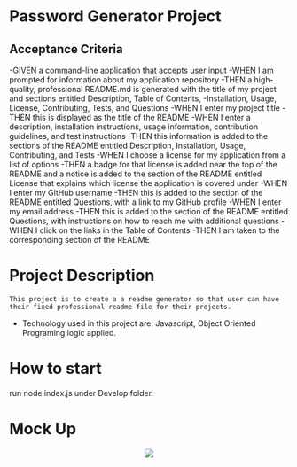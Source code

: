 # Password Generator Project
## Acceptance Criteria

-GIVEN a command-line application that accepts user input
-WHEN I am prompted for information about my application repository
-THEN a high-quality, professional README.md is generated with the title of my project and sections entitled Description, Table of Contents, -Installation, Usage, License, Contributing, Tests, and Questions
-WHEN I enter my project title
-THEN this is displayed as the title of the README
-WHEN I enter a description, installation instructions, usage information, contribution guidelines, and test instructions
-THEN this information is added to the sections of the README entitled Description, Installation, Usage, Contributing, and Tests
-WHEN I choose a license for my application from a list of options
-THEN a badge for that license is added near the top of the README and a notice is added to the section of the README entitled License that explains which license the application is covered under
-WHEN I enter my GitHub username
-THEN this is added to the section of the README entitled Questions, with a link to my GitHub profile
-WHEN I enter my email address
-THEN this is added to the section of the README entitled Questions, with instructions on how to reach me with additional questions
-WHEN I click on the links in the Table of Contents
-THEN I am taken to the corresponding section of the README

# Project Description


    This project is to create a a readme generator so that user can have their fixed professional readme file for their projects.
- Technology used in this project are: Javascript, Object Oriented Programing logic applied.

# How to start
run node index.js under Develop folder. 
# Mock Up
   <p align="center"> 
        <img src="./Develop/Mockup.gif">
    </p>
